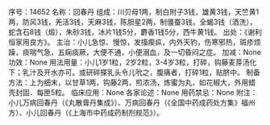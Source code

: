 序号：14652
名称：回春丹
组成：川贝母1两，制白附子3钱，雄黄3钱，天竺黄1两，防风3钱，羌活3钱，天麻3钱，陈胆星2两，制僵蚕3钱，全蝎3钱（酒洗），蛇含石8钱（煅），朱砂3钱，冰片1钱5分，麝香1钱5分，西牛黄1钱。
出处：《谢利恒家用良方》。
主治：小儿急惊、慢惊，发搐瘈疭，内外天钓，伤寒邪热，斑疹烦躁，痰喘气急，五痫痰厥，大便不通，小便溺血，及一切昏闷之症。
加减：None
功效：None
用法用量：小儿1岁1粒，2岁2粒，3-4岁3粒，打碎，钩藤麦芽汤化下；乳汁及开水亦可。或研碎搽乳头令儿吮之，腹痛者，打碎1粒，贴脐中。
制备方法：上为细末，以甘草1两，钩藤2两，煎浓汤，炼蜜为丸，如花椒大，外用蜡壳封固．每匣5粒。
临床应用：None
各家论述：None
用药禁忌：None
附注：小儿万病回春丹（《丸散膏丹集成》）、万病回春丹（《全国中药成药处方集》福州方）、小儿回春丹（《上海市中药成药制剂规范》）。
